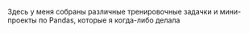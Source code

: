 Здесь у меня собраны различные тренировочные задачки и мини-проекты по Pandas, которые я когда-либо делала

